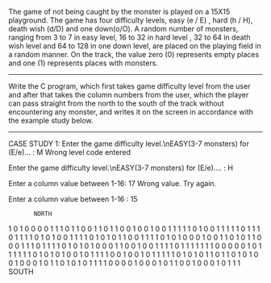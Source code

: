The game of not being caught by the monster is played on a 15X15 playground. The game has four difficulty levels, easy (e / E) , hard (h / H), death wish (d/D) and one down(o/O). A random number of monsters, ranging from 3 to 7 in easy level, 16 to 32 in hard level , 32 to 64 in death wish level and 64 to 128 in one down level, are placed on the playing field in a random manner. On the track, the value zero (0) represents empty places and one (1) represents places with monsters.
*********************************************************************************************************************
Write the C program, which first takes game difficulty level from the user and after that takes the column numbers from the user, which the player can pass straight from the north to the south of the track without encountering any monster,  and writes it on the screen in accordance with the example study below.
*********************************************************************************************************************
CASE STUDY 1:
Enter the game difficulty level.\nEASY(3-7 monsters) for (E/e)... : M
Wrong level code entered

Enter the game difficulty level.\nEASY(3-7 monsters) for (E/e).... : H

Enter a column value between 1-16: 17
Wrong value. Try again.

Enter a column value between 1-16 : 15

           NORTH
1 0 1 0 0 0 0 1 1 1 0 1 1 0 0
1 1 0 1 1 0 0 1 0 0 1 0 0 1 1
1 1 1 0 1 0 0 1 1 1 1 1 0 1 1
1 0 1 1 1 1 0 1 0 1 0 0 1 1 1
1 0 1 0 1 0 1 1 0 0 1 1 1 1 0
1 0 1 0 0 0 1 0 0 1 1 0 1 0 1
1 0 0 0 1 1 1 0 1 1 1 1 0 1 0
1 0 1 0 0 0 1 1 0 0 1 0 0 1 1
1 1 0 1 1 1 1 1 1 1 0 0 0 0 0
1 0 1 1 1 1 1 1 0 1 0 1 0 1 0
0 1 0 1 1 1 1 0 0 1 0 0 1 0 1
1 1 1 1 0 1 0 1 0 1 1 0 1 1 0
1 0 1 0 0 1 0 0 0 1 0 1 1 0 1
0 1 0 1 1 1 1 0 0 0 0 1 0 0 0
1 0 1 1 0 0 1 0 0 0 1 0 1 1 1
           SOUTH
